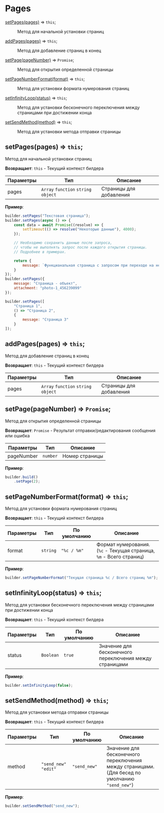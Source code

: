 # Pages
<dl>
<dt><a href="#setPages">setPages(pages)</a> ⇒ <code>this</code>;</dt>
<dd><p>Метод для начальной установки страниц</p></dd>

<dt><a href="#addPages">addPages(pages)</a> ⇒ <code>this</code>;</dt>
<dd><p>Метод для добавление страниц в конец</p></dd>

<dt><a href="#setPage">setPage(pageNumber)</a> ⇒ <code>Promise</code>;</dt>
<dd><p>Метод для открытия определенной страницы</p></dd>

<dt><a href="#setPageNumberFormat">setPageNumberFormat(format)</a> ⇒ <code>this</code>;</dt>
<dd><p>Метод для установки формата нумерования страниц</p></dd>

<dt><a href="#setInfinityLoop">setInfinityLoop(status)</a> ⇒ <code>this</code>;</dt>
<dd><p>Метод для установки бесконечного переключения между страницами при достижении конца</p></dd>

<dt><a href="#setSendMethod">setSendMethod(method)</a> ⇒ <code>this</code>;</dt>
<dd><p>Метод для установки метода отправки страницы</p></dd>
</dl>

<a name="setPages"></a>

## setPages(pages) ⇒ <code>this</code>;
Метод для начальной установки страниц

**Возвращает**: `this` - Текущий контекст билдера

| Параметры        | Тип                                  | Описание                |
| ---------------- | ------------------------------------ | ----------------------- |
| pages            | `Array` `function` `string` `object` | Страницы для добавления |

**Пример**:

```js
builder.setPages("Текстовая страница");
builder.setPages(async () => {
    const data = await Promise((resolve) => {
        setTimeout(() => resolve("Некоторые данные"), 4000);
    });

    // Необходимо сохранить данные после запроса,
    // чтобы не выполнять запрос после каждого открытия страницы.
    // Подробнее в примерах.

    return {
        message: `Функцианальная страница с запросом при переходе на нее. ${data}`
    }
});
builder.setPages({
    message: "Страница - объект",
    attachment: "photo-1_456239099"
});

builder.setPages([
    "Страница 1",
    () => "Страница 2",
    {
        message: "Страница 3"
    }
]);
```

<a name="addPages"></a>

## addPages(pages) ⇒ <code>this</code>;
Метод для добавление страниц в конец

**Возвращает**: `this` - Текущий контекст билдера

| Параметры        | Тип                                  | Описание                |
| ---------------- | ------------------------------------ | ----------------------- |
| pages            | `Array` `function` `string` `object` | Страницы для добавления |

<a name="setPage"></a>

## setPage(pageNumber) ⇒ <code>Promise</code>;
Метод для открытия определенной страницы

**Возвращает**: `Promise` - Результат отправки/редактирования сообщения или ошибка

| Параметры   | Тип      | Описание       |
| ----------- | -------- | -------------- |
| pageNumber  | `number` | Номер страницы |

**Пример**:

```js
builder.build()
    .setPage(2);
```

<a name="setPageNumberFormat"></a>

## setPageNumberFormat(format) ⇒ <code>this</code>;
Метод для установки формата нумерования страниц

**Возвращает**: `this` - Текущий контекст билдера

| Параметры | Тип      | По умолчанию  | Описание                                                            |
| --------- | -------- | ------------- | ------------------------------------------------------------------- |
| format    | `string` | `"%c / %m"`   | Формат нумерования. (`%c` - Текущая страница, `%m` - Всего страниц) |

**Пример**:

```js
builder.setPageNumberFormat("Текущая страница %с / Всего страниц %m");
```

<a name="setInfinityLoop"></a>

## setInfinityLoop(status) ⇒ <code>this</code>;
Метод для установки бесконечного переключения между страницами при достижении конца

**Возвращает**: `this` - Текущий контекст билдера

| Параметры | Тип       | По умолчанию  | Описание                                                |
| --------- | --------- | ------------- | ------------------------------------------------------- |
| status    | `Boolean` | `true`        | Значение для бесконечного переключения между страницами |

**Пример**:

```js
builder.setInfinityLoop(false);
```

<a name="setSendMethod"></a>

## setSendMethod(method) ⇒ <code>this</code>;
Метод для установки метода отправки страницы

**Возвращает**: `this` - Текущий контекст билдера

| Параметры | Тип                   | По умолчанию  | Описание                                                                                       |
| --------- | --------------------- | ------------- | ---------------------------------------------------------------------------------------------- |
| method    | `"send_new"` `"edit"` | `"send_new"`  | Значение для бесконечного переключения между страницами. (Для бесед по умолчанию `"send_new"`) |

**Пример**:

```js
builder.setSendMethod("send_new");
```
